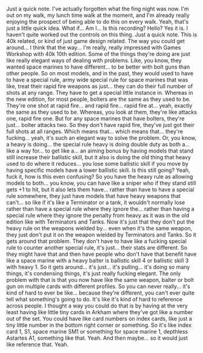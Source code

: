 Just a quick note. I've actually forgotten what the fing night was now. I'm out on
my walk, my lunch time walk at the moment, and I'm already really enjoying the prospect
of being able to do this on every walk. Yeah, that's just a little quick idea. What if...
Am I... Is this recording? Hello? Yes it is. I haven't quite worked out the controls on
this thing. Just a quick note. This is 40k related, or kind of just game design related.
The way you could get around... I think that the way... I'm really, really impressed with
Games Workshop with 40k 10th edition. Some of the things they're doing are just like
really elegant ways of dealing with problems. Like, you know, they wanted space marines
to have different... to be better with bolt guns than other people. So on most models,
and in the past, they would used to have to have a special rule, army wide special rule
for space marines that was like, treat their rapid fire weapons as just... they can do
their full number of shots at any range. They have to get a special little instance in.
Whereas in the new edition, for most people, bolters are the same as they used to be. They're
one shot at rapid fire... and rapid fire... rapid fire at... yeah, exactly the same as
they used to be. Whereas, you look at them, they're like attacks one, rapid fire one.
But for any space marines that have bolters, they're just... bolter attacks two. So they
don't have rapid fire, they've just got their full shots at all ranges. Which means that...
which means that... they're fucking... yeah, it's such an elegant way to solve the problem.
Or, you know, a heavy is doing... the special rule heavy is doing double duty as both a...
like a way for... to get like a... an aiming bonus by having models that stand still increase
their ballistic skill, but it also is doing the old thing that heavy used to do where
it reduces... you lose some ballistic skill if you move by having specific models have
a lower ballistic skill. Is this still going? Yeah, fuck it, how is this even confusing?
So you have the heavy rule as allowing models to both... you know, you can have like a sniper
who if they stand still gets +1 to hit, but it also lets them have... rather than have
to have a special rule somewhere, they just have models that have heavy weapons that can't...
so like if it's like a Terminator or a tank, it wouldn't normally lose rather than have
a special rule where they ignore the... rather than having a special rule where they ignore
the penalty from heavy as it was in the old edition like with Terminators and Tanks. Now
it's just that they don't put the heavy rule on the weapons wielded by... even when it's
the same weapon, they just don't put it on the weapon wielded by Terminators and Tanks.
So it gets around that problem. They don't have to have like a fucking special rule to
counter another special rule, it's just... their stats are different. So they might have
that and then have people who don't have that benefit have like a space marine with a heavy
balter is ballistic skill 4 or ballistic skill 3 with heavy 1. So it gets around... it's just...
it's pulling... it's doing so many things, it's condensing things, it's just really fucking
elegant. The only problem with that is that you now have like the same weapon, balter
or bolt gun on multiple cards with different profiles. So you can never really... it's
kind of hard to ever be like... because they're different, you can't ever quite tell what something's
going to do. It's like it's kind of hard to reference across people. I thought a way you
could do that is by having at the very least having like little tiny cards in Arkham where
they've got like a number out of the set. You could have like card numbers on index
cards, like just a tiny little number in the bottom right corner or something. So it's
like index card 1, S1, space marine SM1 or something for space marine 1, depthless Astartes
A1, something like that. Yeah. And then maybe... so it would just like reference that. Yeah.
